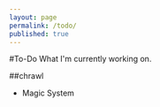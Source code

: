 ```yaml
---
layout: page
permalink: /todo/
published: true
---
```


#To-Do
What I'm currently working on.

##chrawl
- Magic System



